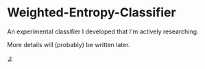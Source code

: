 # Weighted-Entropy-Classifier
An experimental classifier I developed that I'm actively researching.

More details will (probably) be written later.

よ
